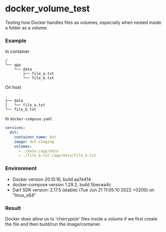 # docker_volume_test

Testing how Docker handles files as volumes, especially when nested inside a folder as a volume.

### Example



In container
```
/
└── app
    └── data
        ├── file_a.txt
        └── file_b.txt
```

On host
```
.
├── data
│   └── file_a.txt
└── file_b.txt
```

In `docker-compose.yaml`

```yaml
services:
  dvt:
    container_name: dvt
    image: dvt:staging
    volumes:
      - ./data:/app/data
      - ./file_b.txt:/app/data/file_b.txt
```

### Environment


- Docker version 20.10.16, build aa7e414
- docker-compose version 1.29.2, build 5becea4c
- Dart SDK version: 2.17.5 (stable) (Tue Jun 21 11:05:10 2022 +0200) on "linux_x64"

### Result

Docker does allow us to 'cherrypick' files inside a volume if we first create the file and then build/run the image/container.